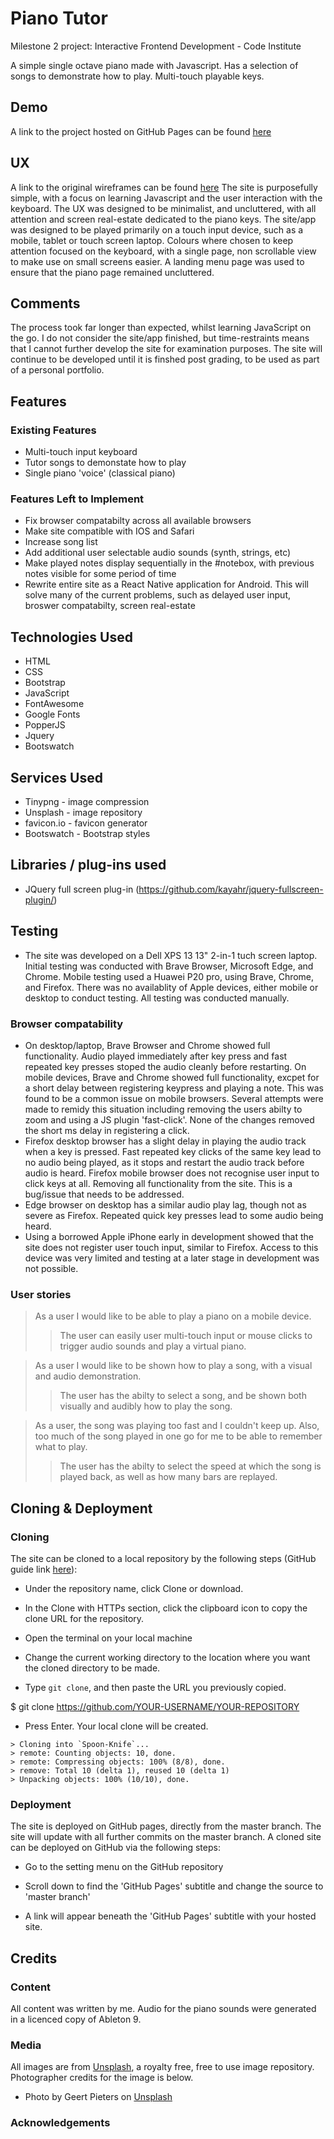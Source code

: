 # Piano Tutor
Milestone 2 project: Interactive Frontend Development - Code Institute

A simple single octave piano made with Javascript. Has a selection of songs to demonstrate how to play. Multi-touch playable keys.

## Demo
A link to the project hosted on GitHub Pages can be found [here](https://wrengit.github.io/milestone2/)

## UX
A link to the original wireframes can be found [here](https://github.com/wrengit/milestone2/blob/master/assets/Wireframes.pdf)
The site is purposefully simple, with a focus on learning Javascript and the user interaction with the keyboard.
The UX was designed to be minimalist, and uncluttered, with all attention and screen real-estate dedicated to the piano keys. The site/app was designed to be played primarily on a touch input device, such as a mobile, tablet or touch screen laptop. 
Colours where chosen to keep attention focused on the keyboard, with a single page, non scrollable view to make use on small screens easier. A landing menu page was used to ensure that the piano page remained uncluttered.

## Comments
The process took far longer than expected, whilst learning JavaScript on the go. I do not consider the site/app finished, but time-restraints means that I cannot further develop the site for examination purposes. The site will continue to be developed until it is finshed post grading, to be used as part of a personal portfolio.

## Features
### Existing Features
* Multi-touch input keyboard
* Tutor songs to demonstate how to play
* Single piano 'voice' (classical piano)

### Features Left to Implement
* Fix browser compatabilty across all available browsers
* Make site compatible with IOS and Safari
* Increase song list
* Add additional user selectable audio sounds (synth, strings, etc)
* Make played notes display sequentially in the #notebox, with previous notes visible for some period of time
* Rewrite entire site as a React Native application for Android. This will solve many of the current problems, such as delayed user input, broswer compatabilty, screen real-estate


## Technologies Used
* HTML
* CSS
* Bootstrap
* JavaScript
* FontAwesome
* Google Fonts
* PopperJS
* Jquery
* Bootswatch

## Services Used
* Tinypng - image compression
* Unsplash - image repository
* favicon.io - favicon generator
* Bootswatch - Bootstrap styles

## Libraries / plug-ins used
* JQuery full screen plug-in (https://github.com/kayahr/jquery-fullscreen-plugin/)

## Testing
* The site was developed on a Dell XPS 13 13" 2-in-1 tuch screen laptop. Initial testing was conducted with Brave Browser, Microsoft Edge, and Chrome. Mobile testing used a Huawei P20 pro, using Brave, Chrome, and Firefox. There was no availablity of Apple devices, either mobile or desktop to conduct testing. 
All testing was conducted manually.

### Browser compatability
* On desktop/laptop, Brave Browser and Chrome showed full functionality. Audio played immediately after key press and fast repeated key presses stoped the audio cleanly before restarting. On mobile devices, Brave and Chrome showed full functionality, excpet for a short delay between registering keypress and playing a note. This was found to be a common issue on mobile browsers. Several attempts were made to remidy this situation including removing the users abilty to zoom and using a JS plugin 'fast-click'. None of the changes removed the short ms delay in registering a click. 
* Firefox desktop browser has a slight delay in playing the audio track when a key is pressed. Fast repeated key clicks of the same key lead to no audio being played, as it stops and restart the audio track before audio is heard. Firefox mobile browser does not recognise user input to click keys at all. Removing all functionality from the site. This is a bug/issue that needs to be addressed. 
* Edge browser on desktop has a similar audio play lag, though not as severe as Firefox. Repeated quick key presses lead to some audio being heard. 
* Using a borrowed Apple iPhone early in development showed that the site does not register user touch input, similar to Firefox. Access to this device was very limited and testing at a later stage in development was not possible. 

### User stories
> As a user I would like to be able to play a piano on a mobile device.
>
>> The user can easily user multi-touch input or mouse clicks to trigger audio sounds and play a virtual piano.

> As a user I would like to be shown how to play a song, with a visual and audio demonstration.
>
>> The user has the abilty to select a song, and be shown both visually and audibly how to play the song.

> As a user, the song was playing too fast and I couldn't keep up. Also, too much of the song played in one go for me to be able to remember what to play.
>
>> The user has the abilty to select the speed at which the song is played back, as well as how many bars are replayed. 

## Cloning & Deployment

### Cloning
The site can be cloned to a local repository by the following steps (GitHub guide link [here](https://help.github.com/en/articles/cloning-a-repository)):

* Under the repository name, click Clone or download.

* In the Clone with HTTPs section, click the clipboard icon to copy the clone URL for the repository.

* Open the terminal on your local machine

* Change the current working directory to the location where you want the cloned directory to be made.

* Type ```git clone```, and then paste the URL you previously copied.

$ git clone https://github.com/YOUR-USERNAME/YOUR-REPOSITORY

* Press Enter. Your local clone will be created.

```
> Cloning into `Spoon-Knife`...
> remote: Counting objects: 10, done.
> remote: Compressing objects: 100% (8/8), done.
> remove: Total 10 (delta 1), reused 10 (delta 1)
> Unpacking objects: 100% (10/10), done.
```

### Deployment
The site is deployed on GitHub pages, directly from the master branch. The site will update with all further commits on the master branch. A cloned site can be deployed on GitHub via the following steps:

* Go to the setting menu on the GitHub repository

* Scroll down to find the 'GitHub Pages' subtitle and change the source to 'master branch'

* A link will appear beneath the 'GitHub Pages' subtitle with your hosted site.

## Credits

### Content
All content was written by me. Audio for the piano sounds were generated in a licenced copy of Ableton 9.

### Media
All images are from [Unsplash](http://unsplash.com), a royalty free, free to use image repository. Photographer credits for the image is below.

* Photo by Geert Pieters on [Unsplash](https://unsplash.com/@shotsbywolf)


### Acknowledgements

